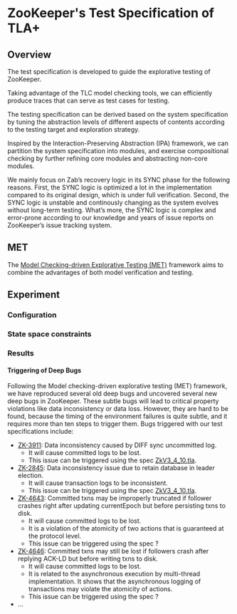# ZooKeeper's Test Specification of TLA+

## Overview

The test specification is developed to guide the explorative testing of ZooKeeper. 

Taking advantage of the TLC model checking tools, we can efficiently produce traces that can serve as test cases for testing. 

The testing specification can be derived based on the system specification by tuning the abstraction levels of different aspects of contents according to the testing target and exploration strategy.

Inspired by the Interaction-Preserving Abstraction (IPA) framework, we can partition the system specification into modules, and exercise compositional checking by further refining core modules and abstracting non-core modules.

We mainly focus on Zab’s recovery logic in its SYNC phase for the following reasons. First, the SYNC logic is optimized a lot in the implementation compared to its original design, which is under full verification. Second, the SYNC logic is unstable and continously changing as the system evolves without long-term testing. What’s more, the SYNC logic is complex and error-prone according to our knowledge and years of issue reports on ZooKeeper’s issue tracking system. 



## MET

The [Model Checking-driven Explorative Testing (MET)](https://github.com/Lingzhi-Ouyang/MET) framework aims to combine the advantages of both model verification and testing.



## Experiment

### Configuration

### State space constraints

### Results



#### Triggering of Deep Bugs

Following the Model checking-driven explorative testing (MET) framework, we have reproduced several old deep bugs and uncovered several new deep bugs in ZooKeeper. These subtle bugs will lead to critical property violations like data inconsistency or data loss. However, they are hard to be found, because the timing of the environment failures is quite subtle, and it requires more than ten steps to trigger them. Bugs triggered with our test specifications include: 

* [ZK-3911](https://issues.apache.org/jira/browse/ZOOKEEPER-3911): Data inconsistency caused by DIFF sync uncommitted log. 
  * It will cause committed logs to be lost. 
  * This issue can be triggered using the spec [ZkV3_4_10.tla](ZkV3_4_10.tla).
* [ZK-2845](https://issues.apache.org/jira/browse/ZOOKEEPER-2845): Data inconsistency issue due to retain database in leader election. 
  * It will cause transaction logs to be inconsistent. 
  * This issue can be triggered using the spec [ZkV3_4_10.tla](ZkV3_4_10.tla).
* [ZK-4643](https://issues.apache.org/jira/browse/ZOOKEEPER-4643): Committed txns may be improperly truncated if follower crashes right after updating currentEpoch but before persisting txns to disk.  
  * It will cause committed logs to be lost. 
  * It is a violation of the atomicity of two actions that is guaranteed at the protocol level.
  * This issue can be triggered using the spec ?
* [ZK-4646](https://issues.apache.org/jira/browse/ZOOKEEPER-4646): Committed txns may still be lost if followers crash after replying ACK-LD but before writing txns to disk. 
  * It will cause committed logs to be lost. 
  * It is related to the asynchronous execution by multi-thread implementation. It shows that the asynchronous logging of transactions may violate the atomicity of actions. 
  * This issue can be triggered using the spec ?
* ...
